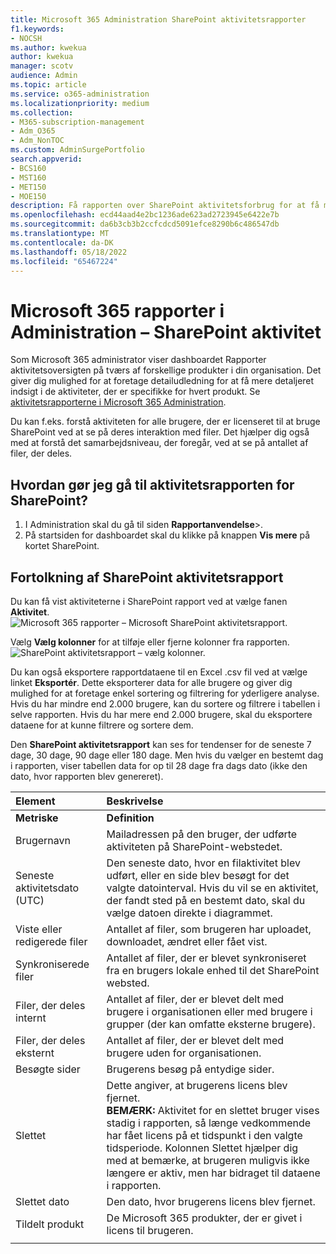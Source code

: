 ```yaml
---
title: Microsoft 365 Administration SharePoint aktivitetsrapporter
f1.keywords:
- NOCSH
ms.author: kwekua
author: kwekua
manager: scotv
audience: Admin
ms.topic: article
ms.service: o365-administration
ms.localizationpriority: medium
ms.collection:
- M365-subscription-management
- Adm_O365
- Adm_NonTOC
ms.custom: AdminSurgePortfolio
search.appverid:
- BCS160
- MST160
- MET150
- MOE150
description: Få rapporten over SharePoint aktivitetsforbrug for at få mere at vide om SharePoint brugerfilinteraktioner med licens, antallet af delte filer og lagerudnyttelse.
ms.openlocfilehash: ecd44aad4e2bc1236ade623ad2723945e6422e7b
ms.sourcegitcommit: da6b3cb3b2ccfcdcd5091efce8290b6c486547db
ms.translationtype: MT
ms.contentlocale: da-DK
ms.lasthandoff: 05/18/2022
ms.locfileid: "65467224"
---
```

# <a name="microsoft-365-reports-in-the-admin-center---sharepoint-activity"></a>Microsoft 365 rapporter i Administration – SharePoint aktivitet

Som Microsoft 365 administrator viser dashboardet Rapporter aktivitetsoversigten på tværs af forskellige produkter i din organisation. Det giver dig mulighed for at foretage detailudledning for at få mere detaljeret indsigt i de aktiviteter, der er specifikke for hvert produkt. Se [aktivitetsrapporterne i Microsoft 365 Administration](activity-reports.md).
  
Du kan f.eks. forstå aktiviteten for alle brugere, der er licenseret til at bruge SharePoint ved at se på deres interaktion med filer. Det hjælper dig også med at forstå det samarbejdsniveau, der foregår, ved at se på antallet af filer, der deles.
  
## <a name="how-do-i-get-to-the-to-the-sharepoint-activity-report"></a>Hvordan gør jeg gå til aktivitetsrapporten for SharePoint?

1. I Administration skal du gå til siden **Rapportanvendelse**\>.<a href="https://go.microsoft.com/fwlink/p/?linkid=2074756" target="_blank"></a> 
2. På startsiden for dashboardet skal du klikke på knappen **Vis mere** på kortet SharePoint.
  
## <a name="interpret-the-sharepoint-activity-report"></a>Fortolkning af SharePoint aktivitetsrapport

Du kan få vist aktiviteterne i SharePoint rapport ved at vælge fanen **Aktivitet**.<br/>![Microsoft 365 rapporter – Microsoft SharePoint aktivitetsrapport.](../../media/5a0a96f-0e4f-4fb9-8baa-3262275b3d1f.png)

Vælg **Vælg kolonner** for at tilføje eller fjerne kolonner fra rapporten.  <br/> ![SharePoint aktivitetsrapport – vælg kolonner.](../../media/3c396cd1-9701-4712-8eaa-eb7bba702aa8.png)

Du kan også eksportere rapportdataene til en Excel .csv fil ved at vælge linket **Eksportér**. Dette eksporterer data for alle brugere og giver dig mulighed for at foretage enkel sortering og filtrering for yderligere analyse. Hvis du har mindre end 2.000 brugere, kan du sortere og filtrere i tabellen i selve rapporten. Hvis du har mere end 2.000 brugere, skal du eksportere dataene for at kunne filtrere og sortere dem. 

Den **SharePoint aktivitetsrapport** kan ses for tendenser for de seneste 7 dage, 30 dage, 90 dage eller 180 dage. Men hvis du vælger en bestemt dag i rapporten, viser tabellen data for op til 28 dage fra dags dato (ikke den dato, hvor rapporten blev genereret).
  
|Element|Beskrivelse|
|:-----|:-----|
|**Metriske**|**Definition**|
|Brugernavn  <br/> |Mailadressen på den bruger, der udførte aktiviteten på SharePoint-webstedet.  <br/> |
|Seneste aktivitetsdato (UTC)  <br/> |Den seneste dato, hvor en filaktivitet blev udført, eller en side blev besøgt for det valgte datointerval. Hvis du vil se en aktivitet, der fandt sted på en bestemt dato, skal du vælge datoen direkte i diagrammet.  <br/> |
|Viste eller redigerede filer  <br/> |Antallet af filer, som brugeren har uploadet, downloadet, ændret eller fået vist.   <br/> |
|Synkroniserede filer  <br/> |Antallet af filer, der er blevet synkroniseret fra en brugers lokale enhed til det SharePoint websted. <br/> |
|Filer, der deles internt  <br/> | Antallet af filer, der er blevet delt med brugere i organisationen eller med brugere i grupper (der kan omfatte eksterne brugere).  <br/> |
|Filer, der deles eksternt  <br/> |Antallet af filer, der er blevet delt med brugere uden for organisationen. <br/>|
|Besøgte sider  <br/> |Brugerens besøg på entydige sider. <br/>|
|Slettet  <br/> | Dette angiver, at brugerens licens blev fjernet.  <br/>  **BEMÆRK:** Aktivitet for en slettet bruger vises stadig i rapporten, så længe vedkommende har fået licens på et tidspunkt i den valgte tidsperiode. Kolonnen Slettet hjælper dig med at bemærke, at brugeren muligvis ikke længere er aktiv, men har bidraget til dataene i rapporten.  <br/> |
|Slettet dato  <br/> |Den dato, hvor brugerens licens blev fjernet. <br/>|
|Tildelt produkt  <br/> |De Microsoft 365 produkter, der er givet i licens til brugeren.|
|||